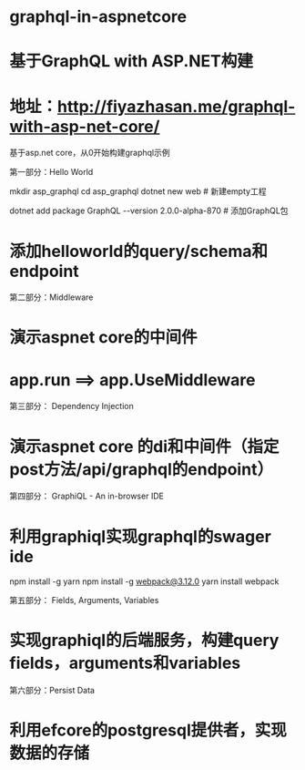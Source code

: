 # graphql-in-aspnetcore
# 基于GraphQL with ASP.NET构建
# 地址：http://fiyazhasan.me/graphql-with-asp-net-core/

基于asp.net core，从0开始构建graphql示例

第一部分：Hello World

mkdir asp_graphql
cd asp_graphql
dotnet new web # 新建empty工程

dotnet add package GraphQL --version 2.0.0-alpha-870 # 添加GraphQL包

# 添加helloworld的query/schema和endpoint

第二部分：Middleware

# 演示aspnet core的中间件
# app.run ==> app.UseMiddleware

第三部分： Dependency Injection

# 演示aspnet core 的di和中间件（指定post方法/api/graphql的endpoint）

第四部分： GraphiQL - An in-browser IDE

# 利用graphiql实现graphql的swager ide

npm install -g yarn
npm install -g webpack@3.12.0
yarn install 
webpack

第五部分：  Fields, Arguments, Variables

# 实现graphiql的后端服务，构建query fields，arguments和variables

第六部分：Persist Data

# 利用efcore的postgresql提供者，实现数据的存储
